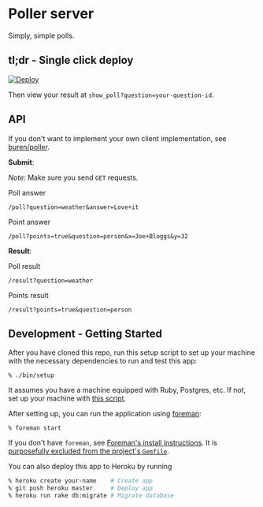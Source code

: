 # Poller server

Simply, simple polls.

## tl;dr - Single click deploy

[![Deploy](https://www.herokucdn.com/deploy/button.png)](https://heroku.com/deploy)

Then view your result at `show_poll?question=your-question-id`.

## API

If you don't want to implement your own client implementation, see [buren/poller](https://github.com/buren/poller).

__Submit__:

_Note_: Make sure you send `GET` requests.

Poll answer
```
/poll?question=weather&answer=Love+it
```

Point answer
```
/poll?points=true&question=person&x=Joe+Bloggs&y=32
```

__Result__:

Poll result
```
/result?question=weather
```

Points result
```
/result?points=true&question=person
```

## Development - Getting Started

After you have cloned this repo, run this setup script to set up your machine
with the necessary dependencies to run and test this app:

    % ./bin/setup

It assumes you have a machine equipped with Ruby, Postgres, etc. If not, set up
your machine with [this script].

[this script]: https://github.com/thoughtbot/laptop

After setting up, you can run the application using [foreman]:

    % foreman start

If you don't have `foreman`, see [Foreman's install instructions][foreman]. It
is [purposefully excluded from the project's `Gemfile`][exclude].

[foreman]: https://github.com/ddollar/foreman
[exclude]: https://github.com/ddollar/foreman/pull/437#issuecomment-41110407

You can also deploy this app to Heroku by running

```bash
% heroku create your-name    # Create app
% git push heroku master     # Deploy app
% heroku run rake db:migrate # Migrate database
```
